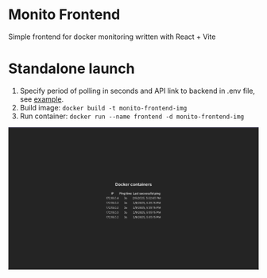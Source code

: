 # Monito Frontend

Simple frontend for docker monitoring written with React + Vite

# Standalone launch
 1. Specify period of polling in seconds and API link to backend in .env file, see [example](.env.example).
 2. Build image: ```docker build -t monito-frontend-img```
 3. Run container: ```docker run --name frontend -d monito-frontend-img```

![img.png](docs/img.png)